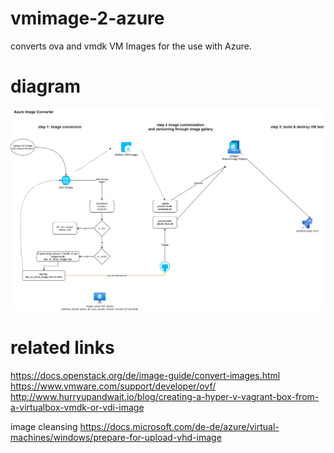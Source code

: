 # vmimage-2-azure
converts ova and vmdk VM Images for the use with Azure.

# diagram
![alt text](/azure-image-converter.png)


#  related links

https://docs.openstack.org/de/image-guide/convert-images.html 
https://www.vmware.com/support/developer/ovf/
http://www.hurryupandwait.io/blog/creating-a-hyper-v-vagrant-box-from-a-virtualbox-vmdk-or-vdi-image 

image cleansing
https://docs.microsoft.com/de-de/azure/virtual-machines/windows/prepare-for-upload-vhd-image
